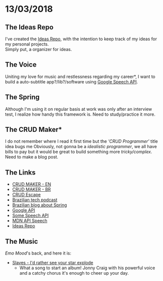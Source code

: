 # 13/03/2018

## The Ideas Repo     

I've created the [Ideas Repo](https://github.com/felipejsm/ideas), with the intention to keep track of my ideas for my personal projects.   
Simply put, a organizer for ideas.   

## The Voice
Uniting my love for music and restlessness regarding my career*, I want to build a auto-subtitle app?/lib?/software using [Google Speech API](https://cloud.google.com/speech/docs/basics).     

## The Spring 
Although I'm using it on regular basis at work was only after an interview test, I realize how handy this framework is.
Need to study/practice it more.

## The CRUD Maker*
I do not remember where I read it first time but the _'CRUD Programmer'_ title idea bugs me
Obviously, not gonna be a _idealistic programmer_, we all have bills to pay but it would be great to build something more _tricky/complex_.    
Need to make a blog post.    

## The Links
- [CRUD MAKER - EN](https://news.ycombinator.com/item?id=4968452)
- [CRUD MAKER - BR](http://www.boaglio.com/index.php/2013/09/18/programadores-ontem-crud-makers-hoje-e-amanha/)
- [CRUD Escape](https://stackoverflow.com/questions/638868/getting-out-of-crud)
- [Brazilian tech podcast](https://hipsters.tech/spring-framework-hipsters-87/)
- [Brazilian blog about Spring](https://domineospring.wordpress.com/)
- [Google API](https://cloud.google.com/speech/docs/reference/libraries#client-libraries-install-java)
- [Some Speech API](https://github.com/lkuza2/java-speech-api)
- [MDN API Speech](https://developer.mozilla.org/en-US/docs/Web/API/SpeechRecognition)
- [Ideas Repo](https://github.com/felipejsm/ideas)


## The Music

_Emo Mood_'s back, and here it is:     

- [Slaves -  I'd rather see your star explode](https://www.youtube.com/watch?v=lpF63a9XLeU)
  - What a song to start an album! Jonny Craig with his powerful voice and a catchy chorus it's enough to cheer up your day.   

